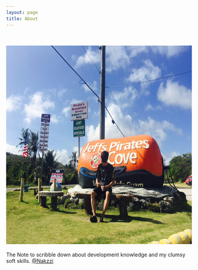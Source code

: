 ```yaml
---
layout: page
title: About
---
```

<br><br>
<img width="720" height="540" src="/images/guam.jpg">
<br><br>
The Note to scribble down about development knowledge and my clumsy soft skills. 
[@Nakzzi](https://github.com/cholnh/)
